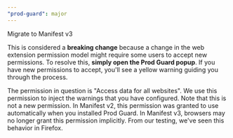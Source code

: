 ```yaml
---
"prod-guard": major
---
```


Migrate to Manifest v3

This is considered a **breaking change** because a change in the web extension
permission model might require some users to accept new permissions. To resolve
this, **simply open the Prod Guard popup**. If you have new permissions to
accept, you'll see a yellow warning guiding you through the process.

The permission in question is "Access data for all websites". We use this
permission to inject the warnings that you have configured. Note that this is
not a new permission. In Manifest v2, this permission was granted to use
automatically when you installed Prod Guard. In Manifest v3, browsers may no
longer grant this permission implicitly. From our testing, we've seen this
behavior in Firefox.
